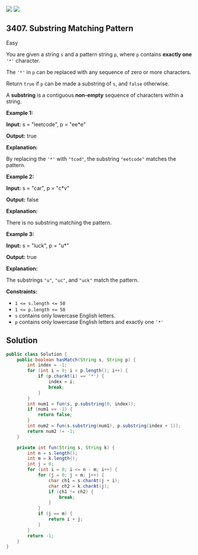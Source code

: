 [![](https://img.shields.io/github/stars/javadev/LeetCode-in-Java?label=Stars&style=flat-square)](https://github.com/javadev/LeetCode-in-Java)
[![](https://img.shields.io/github/forks/javadev/LeetCode-in-Java?label=Fork%20me%20on%20GitHub%20&style=flat-square)](https://github.com/javadev/LeetCode-in-Java/fork)

## 3407\. Substring Matching Pattern

Easy

You are given a string `s` and a pattern string `p`, where `p` contains **exactly one** `'*'` character.

The `'*'` in `p` can be replaced with any sequence of zero or more characters.

Return `true` if `p` can be made a substring of `s`, and `false` otherwise.

A **substring** is a contiguous **non-empty** sequence of characters within a string.

**Example 1:**

**Input:** s = "leetcode", p = "ee\*e"

**Output:** true

**Explanation:**

By replacing the `'*'` with `"tcod"`, the substring `"eetcode"` matches the pattern.

**Example 2:**

**Input:** s = "car", p = "c\*v"

**Output:** false

**Explanation:**

There is no substring matching the pattern.

**Example 3:**

**Input:** s = "luck", p = "u\*"

**Output:** true

**Explanation:**

The substrings `"u"`, `"uc"`, and `"uck"` match the pattern.

**Constraints:**

*   `1 <= s.length <= 50`
*   `1 <= p.length <= 50`
*   `s` contains only lowercase English letters.
*   `p` contains only lowercase English letters and exactly one `'*'`

## Solution

```java
public class Solution {
    public boolean hasMatch(String s, String p) {
        int index = -1;
        for (int i = 0; i < p.length(); i++) {
            if (p.charAt(i) == '*') {
                index = i;
                break;
            }
        }
        int num1 = fun(s, p.substring(0, index));
        if (num1 == -1) {
            return false;
        }
        int num2 = fun(s.substring(num1), p.substring(index + 1));
        return num2 != -1;
    }

    private int fun(String s, String k) {
        int n = s.length();
        int m = k.length();
        int j = 0;
        for (int i = 0; i <= n - m; i++) {
            for (j = 0; j < m; j++) {
                char ch1 = s.charAt(j + i);
                char ch2 = k.charAt(j);
                if (ch1 != ch2) {
                    break;
                }
            }
            if (j == m) {
                return i + j;
            }
        }
        return -1;
    }
}
```